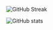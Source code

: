 ![GitHub Streak](https://github-readme-streak-stats.herokuapp.com?user=pallavireddy20&theme=dark)

![GitHub stats](https://github-readme-stats.vercel.app/api?username=pallavireddy20&show_icons=true&count_private=true)

